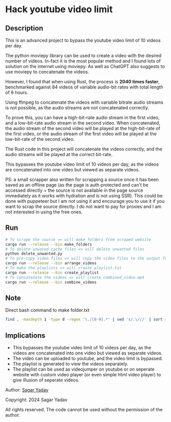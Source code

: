 # Hack youtube video limit

## Description

This is an advanced project to bypass the youtube video limit of 10 videos per day.

The python moviepy library can be used to create a video with the desired number of videos. In-fact it is the most popular method and I found lots of solution on the internet using moviepy. As well as ChatGPT also suggests to use moviepy to concatenate the videos.

However, I found that when using Rust, the process is **2040 times faster**, benchmarked against 84 videos of variable audio-bit rates with total length of 6 hours.

Using ffmpeg to concatenate the videos with variable bitrate audio streams is not possible, as the audio streams are not concatenated correctly.

To prove this, you can have a high-bit-rate audio stream in the first video, and a low-bit-rate audio stream in the second video. When concatenated, the audio stream of the second video will be played at the high-bit-rate of the first video, or the audio stream of the first video will be played at the low-bit-rate of the second video.

The Rust code in this project will concatenate the videos correctly, and the audio streams will be played at the correct bit-rate.

This bypasses the youtube video limit of 10 videos per day, as the videos are concatenated into one video but viewed as separate videos.

PS: a small scrapper also written for scrapping a source once it has been saved as an offline page (as the page is auth protected and can't be accessed directly + the source is not available in the page source immediately as it works with hydration and is not using SSR). This could be done with puppeteer but I am not using it and encourage you to use it if you want to scrap the source directly. I do not want to pay for proxies and I am not interested in using the free ones.

## Run

```bash
# To scrape the source => will make folders from scraped website
cargo run --release --bin make_folders
# To delete unwated cache files => will delete unwanted files
python delete_unwanted.py
# To pre-copy video files => will copy the video files to the output folder
cargo run --release --bin arrange_videos
# To make the playlists => will create playlist.txt
cargo run --release --bin create_playlist
# To concatenate the videos => will create combined_video.mp4
cargo run --release --bin combine_videos
```


## Note

Direct bash command to make folder.txt

```bash
find . -maxdepth 1 -type d -regex '\./[0-9].*' | sed 's/.\///' | sort > folders.txt
```

## Implications

- This bypasses the youtube video limit of 10 videos per day, as the videos are concatenated into one video but viewed as separate videos.
- The video can be uploaded to youtube, and the video limit is bypassed.
- The playlist is generated to view the videos separately.
- The playlist can be used as videojumper on youtube or on seperate website with custom video player (or even simple html video player) to give illusion of seperate videos.

Author: [Sagar Yadav](https://linkedin.com/in/sagaryadav)

Copyright: 2024 Sagar Yadav

All rights reserved.
The code cannot be used without the permission of the author.
